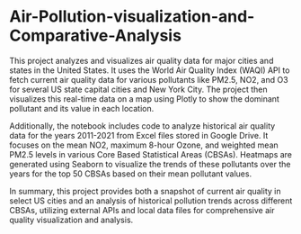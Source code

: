 # Air-Pollution-visualization-and-Comparative-Analysis

This project analyzes and visualizes air quality data for major cities and states in the United States. It uses the World Air Quality Index (WAQI) API to fetch current air quality data for various pollutants like PM2.5, NO2, and O3 for several US state capital cities and New York City. The project then visualizes this real-time data on a map using Plotly to show the dominant pollutant and its value in each location.

Additionally, the notebook includes code to analyze historical air quality data for the years 2011-2021 from Excel files stored in Google Drive. It focuses on the mean NO2, maximum 8-hour Ozone, and weighted mean PM2.5 levels in various Core Based Statistical Areas (CBSAs). Heatmaps are generated using Seaborn to visualize the trends of these pollutants over the years for the top 50 CBSAs based on their mean pollutant values.

In summary, this project provides both a snapshot of current air quality in select US cities and an analysis of historical pollution trends across different CBSAs, utilizing external APIs and local data files for comprehensive air quality visualization and analysis.
